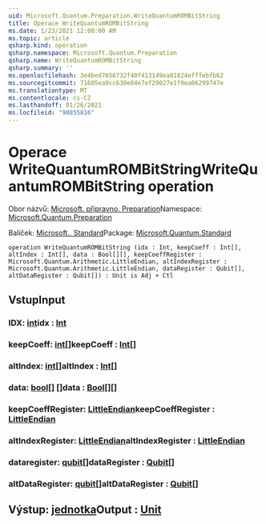 ```yaml
---
uid: Microsoft.Quantum.Preparation.WriteQuantumROMBitString
title: Operace WriteQuantumROMBitString
ms.date: 1/23/2021 12:00:00 AM
ms.topic: article
qsharp.kind: operation
qsharp.namespace: Microsoft.Quantum.Preparation
qsharp.name: WriteQuantumROMBitString
qsharp.summary: ''
ms.openlocfilehash: 3e4bed7656732f40f413149ea81024efffebfb62
ms.sourcegitcommit: 71605ea9cc630e84e7ef29027e1f0ea06299747e
ms.translationtype: MT
ms.contentlocale: cs-CZ
ms.lasthandoff: 01/26/2021
ms.locfileid: "98855816"
---
```

# <a name="writequantumrombitstring-operation"></a><span data-ttu-id="d465f-102">Operace WriteQuantumROMBitString</span><span class="sxs-lookup"><span data-stu-id="d465f-102">WriteQuantumROMBitString operation</span></span>

<span data-ttu-id="d465f-103">Obor názvů: [Microsoft. přípravno. Preparation](xref:Microsoft.Quantum.Preparation)</span><span class="sxs-lookup"><span data-stu-id="d465f-103">Namespace: [Microsoft.Quantum.Preparation](xref:Microsoft.Quantum.Preparation)</span></span>

<span data-ttu-id="d465f-104">Balíček: [Microsoft.. Standard](https://nuget.org/packages/Microsoft.Quantum.Standard)</span><span class="sxs-lookup"><span data-stu-id="d465f-104">Package: [Microsoft.Quantum.Standard](https://nuget.org/packages/Microsoft.Quantum.Standard)</span></span>




```qsharp
operation WriteQuantumROMBitString (idx : Int, keepCoeff : Int[], altIndex : Int[], data : Bool[][], keepCoeffRegister : Microsoft.Quantum.Arithmetic.LittleEndian, altIndexRegister : Microsoft.Quantum.Arithmetic.LittleEndian, dataRegister : Qubit[], altDataRegister : Qubit[]) : Unit is Adj + Ctl
```


## <a name="input"></a><span data-ttu-id="d465f-105">Vstup</span><span class="sxs-lookup"><span data-stu-id="d465f-105">Input</span></span>

### <a name="idx--int"></a><span data-ttu-id="d465f-106">IDX: [int](xref:microsoft.quantum.lang-ref.int)</span><span class="sxs-lookup"><span data-stu-id="d465f-106">idx : [Int](xref:microsoft.quantum.lang-ref.int)</span></span>




### <a name="keepcoeff--int"></a><span data-ttu-id="d465f-107">keepCoeff: [int](xref:microsoft.quantum.lang-ref.int)[]</span><span class="sxs-lookup"><span data-stu-id="d465f-107">keepCoeff : [Int](xref:microsoft.quantum.lang-ref.int)[]</span></span>




### <a name="altindex--int"></a><span data-ttu-id="d465f-108">altIndex: [int](xref:microsoft.quantum.lang-ref.int)[]</span><span class="sxs-lookup"><span data-stu-id="d465f-108">altIndex : [Int](xref:microsoft.quantum.lang-ref.int)[]</span></span>




### <a name="data--bool"></a><span data-ttu-id="d465f-109">data: [bool](xref:microsoft.quantum.lang-ref.bool)[] []</span><span class="sxs-lookup"><span data-stu-id="d465f-109">data : [Bool](xref:microsoft.quantum.lang-ref.bool)[][]</span></span>




### <a name="keepcoeffregister--littleendian"></a><span data-ttu-id="d465f-110">keepCoeffRegister: [LittleEndian](xref:Microsoft.Quantum.Arithmetic.LittleEndian)</span><span class="sxs-lookup"><span data-stu-id="d465f-110">keepCoeffRegister : [LittleEndian](xref:Microsoft.Quantum.Arithmetic.LittleEndian)</span></span>




### <a name="altindexregister--littleendian"></a><span data-ttu-id="d465f-111">altIndexRegister: [LittleEndian](xref:Microsoft.Quantum.Arithmetic.LittleEndian)</span><span class="sxs-lookup"><span data-stu-id="d465f-111">altIndexRegister : [LittleEndian](xref:Microsoft.Quantum.Arithmetic.LittleEndian)</span></span>




### <a name="dataregister--qubit"></a><span data-ttu-id="d465f-112">dataregister: [qubit](xref:microsoft.quantum.lang-ref.qubit)[]</span><span class="sxs-lookup"><span data-stu-id="d465f-112">dataRegister : [Qubit](xref:microsoft.quantum.lang-ref.qubit)[]</span></span>




### <a name="altdataregister--qubit"></a><span data-ttu-id="d465f-113">altDataRegister: [qubit](xref:microsoft.quantum.lang-ref.qubit)[]</span><span class="sxs-lookup"><span data-stu-id="d465f-113">altDataRegister : [Qubit](xref:microsoft.quantum.lang-ref.qubit)[]</span></span>





## <a name="output--unit"></a><span data-ttu-id="d465f-114">Výstup: [jednotka](xref:microsoft.quantum.lang-ref.unit)</span><span class="sxs-lookup"><span data-stu-id="d465f-114">Output : [Unit](xref:microsoft.quantum.lang-ref.unit)</span></span>

